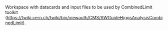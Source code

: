 Workspace with datacards and input files to be used by CombinedLimit toolkit (https://twiki.cern.ch/twiki/bin/viewauth/CMS/SWGuideHiggsAnalysisCombinedLimit).
